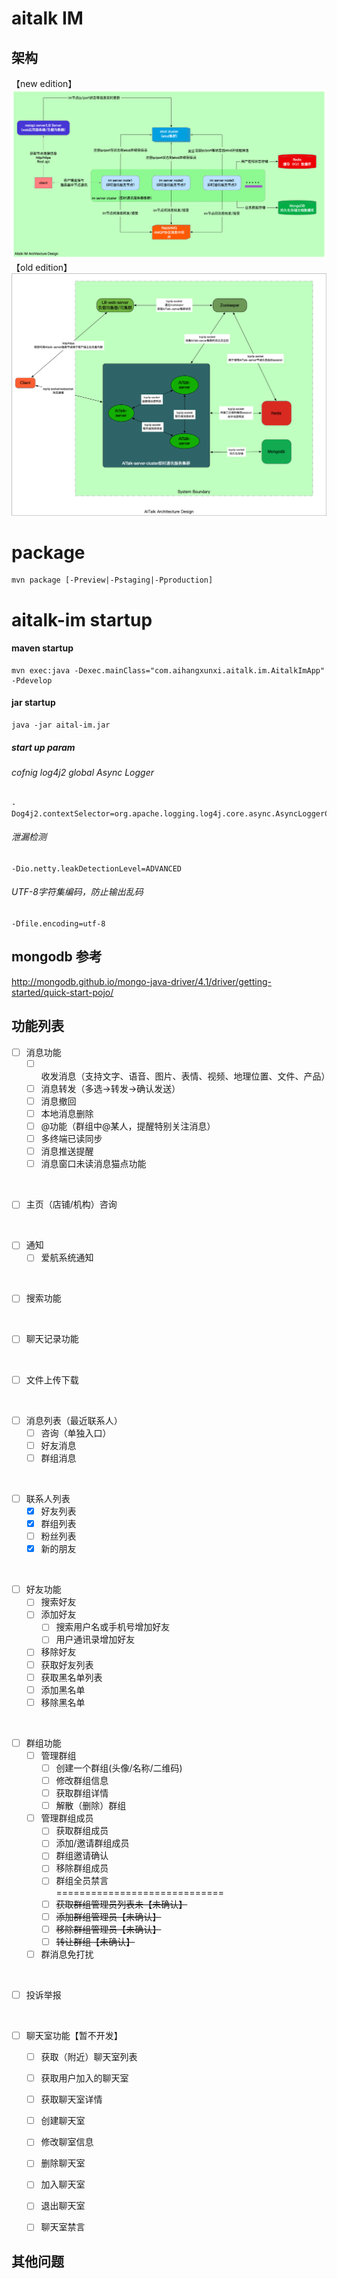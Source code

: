 # aitalk IM

## 架构  
【new edition】
![image](https://github.com/chenqingze/laoke/raw/main/doc/design/Aitalk%20IM%20Architecture%20Design.png)
【old edition】
![image](https://github.com/chenqingze/laoke/blob/main/doc/design/%E5%8D%B3%E6%97%B6%E9%80%9A%E8%AE%AF%E6%9E%B6%E6%9E%84%E5%9B%BE.old.png)

# package
```shell script
mvn package [-Preview|-Pstaging|-Pproduction]
```
# aitalk-im startup
#### maven startup
```shell script
mvn exec:java -Dexec.mainClass="com.aihangxunxi.aitalk.im.AitalkImApp" -Pdevelop
```
#### jar startup
```shell script
java -jar aital-im.jar 
```
##### start up param 
######  cofnig log4j2 global Async Logger
```shell script
-Dog4j2.contextSelector=org.apache.logging.log4j.core.async.AsyncLoggerContextSelector
```
###### 泄漏检测
```shell script
-Dio.netty.leakDetectionLevel=ADVANCED
```
###### UTF-8字符集编码，防止输出乱码
```shell script
-Dfile.encoding=utf-8 
```
## mongodb 参考
http://mongodb.github.io/mongo-java-driver/4.1/driver/getting-started/quick-start-pojo/


## 功能列表  

* [ ] 消息功能
    * [ ] 收发消息（支持文字、语音、图片、表情、视频、地理位置、文件、产品）   
    * [ ] 消息转发（多选->转发->确认发送）
    * [ ] 消息撤回 
    * [ ] 本地消息删除 
    * [ ] @功能（群组中@某人，提醒特别关注消息）
    * [ ] 多终端已读同步
    * [ ] 消息推送提醒
    * [ ] 消息窗口未读消息猫点功能

<br>

* [ ] 主页（店铺/机构）咨询 

<br>

* [ ] 通知
    * [ ] 爱航系统通知 

<br>

* [ ] 搜索功能  

<br>

* [ ] 聊天记录功能  

<br>

* [ ] 文件上传下载  

<br>

* [ ] 消息列表（最近联系人）  
    * [ ] 咨询（单独入口）   
    * [ ] 好友消息    
    * [ ] 群组消息   

<br>

* [ ] 联系人列表  
    * [x] 好友列表    
    * [x] 群组列表    
    * [ ] 粉丝列表    
    * [x] 新的朋友   

<br>

* [ ] 好友功能    
    * [ ] 搜索好友    
    * [ ] 添加好友    
        * [ ] 搜索用户名或手机号增加好友  
        * [ ] 用户通讯录增加好友  
    * [ ] 移除好友    
    * [ ] 获取好友列表        
    * [ ] 获取黑名单列表  
    * [ ] 添加黑名单  
    * [ ] 移除黑名单  

<br>

* [ ] 群组功能    
    * [ ] 管理群组    
        * [ ] 创建一个群组(头像/名称/二维码)  
        * [ ] 修改群组信息    
        * [ ] 获取群组详情    
        * [ ] 解散（删除）群组    
    * [ ] 管理群组成员    
        * [ ] 获取群组成员    
        * [ ] 添加/邀请群组成员   
        * [ ] 群组邀请确认    
        * [ ] 移除群组成员    
        * [ ] 群组全员禁言    
        =============================
        * [ ] ~~获取群组管理员列表未【未确认】~~
        * [ ] ~~添加群组管理员【未确认】~~   
        * [ ] ~~移除群组管理员【未确认】~~    
        * [ ] ~~转让群组【未确认】~~  
    * [ ] 群消息免打扰

<br>  

* [ ] 投诉举报
        
<br>  

* [ ] 聊天室功能【暂不开发】
    * [ ] 获取（附近）聊天室列表
    * [ ] 获取用户加入的聊天室
    * [ ] 获取聊天室详情
    * [ ] 创建聊天室
    * [ ] 修改聊室信息
    * [ ] 删除聊天室
    * [ ] 加入聊天室
    * [ ] 退出聊天室
    * [ ] 聊天室禁言


## 其他问题
